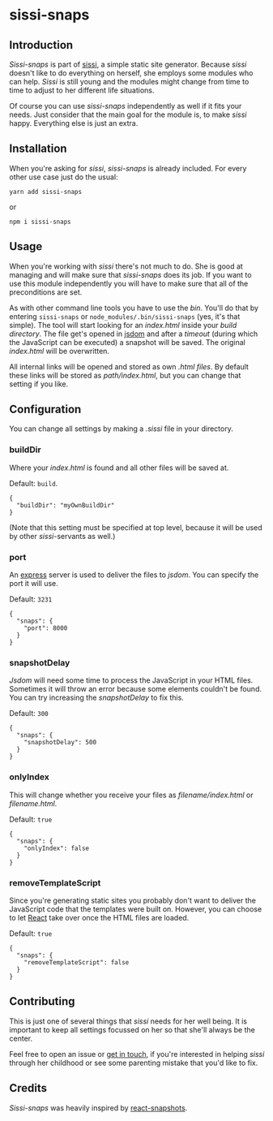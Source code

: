 # sissi-snaps

## Introduction
_Sissi-snaps_ is part of [sissi](https://github.com/AlexKott/sissi), a simple static site generator. Because _sissi_ doesn't like to do everything on herself, she employs some modules who can help. _Sissi_ is still young and the modules might change from time to time to adjust to her different life situations.

Of course you can use _sissi-snaps_ independently as well if it fits your needs. Just consider that the main goal for the module is, to make _sissi_ happy. Everything else is just an extra.

## Installation
When you're asking for _sissi_, _sissi-snaps_ is already included. For every other use case just do the usual:

`yarn add sissi-snaps`

or

`npm i sissi-snaps`

## Usage
When you're working with _sissi_ there's not much to do. She is good at managing and will make sure that _sissi-snaps_ does its job. If you want to use this module independently you will have to make sure that all of the preconditions are set.

As with other command line tools you have to use the _bin_. You'll do that by entering `sissi-snaps` or `node_modules/.bin/sissi-snaps` (yes, it's that simple). The tool will start looking for an _index.html_ inside your _build directory_. The file get's opened in [jsdom](https://github.com/tmpvar/jsdom) and after a _timeout_ (during which the JavaScript can be executed) a snapshot will be saved. The original _index.html_ will be overwritten.

All internal links will be opened and stored as own _.html files_. By default these links will be stored as _path/index.html_, but you can change that setting if you like.

## Configuration
You can change all settings by making a _.sissi_ file in your directory.

### buildDir
Where your _index.html_ is found and all other files will be saved at.

Default: `build`.
```
{
  "buildDir": "myOwnBuildDir"
}
```
(Note that this setting must be specified at top level, because it will be used by other _sissi_-servants as well.)

### port
An [express](https://github.com/expressjs/express) server is used to deliver the files to _jsdom_. You can specify the port it will use.

Default: `3231`
```
{
  "snaps": {
    "port": 8000
  }
}
```

### snapshotDelay
_Jsdom_ will need some time to process the JavaScript in your HTML files. Sometimes it will throw an error because some elements couldn't be found. You can try increasing the _snapshotDelay_ to fix this.

Default: `300`
```
{
  "snaps": {
    "snapshotDelay": 500
  }
}
```

### onlyIndex
This will change whether you receive your files as _filename/index.html_ or _filename.html_.

Default: `true`
```
{
  "snaps": {
    "onlyIndex": false
  }
}
```

### removeTemplateScript
Since you're generating static sites you probably don't want to deliver the JavaScript code that the templates were built on. However, you can choose to let [React](https://github.com/facebook/react) take over once the HTML files are loaded.

Default: `true`
```
{
  "snaps": {
    "removeTemplateScript": false
  }
}
```

## Contributing
This is just one of several things that _sissi_ needs for her well being. It is important to keep all settings focussed on her so that she'll always be the center.

Feel free to open an issue or [get in touch](https://alexkott.com), if you're interested in helping _sissi_ through her childhood or see some parenting mistake that you'd like to fix.


## Credits
_Sissi-snaps_ was heavily inspired by [react-snapshots](https://github.com/geelen/react-snapshot/).
